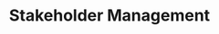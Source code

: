 ---
layout: sub-navigation
title: Stakeholder Management
eleventyNavigation:
  key: Stakeholder Management
  parent: Soft Skills
  order: 3
---